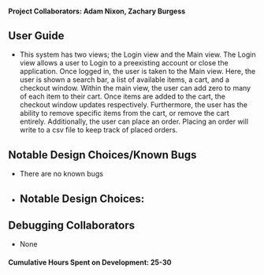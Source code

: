 #### Project Collaborators: Adam Nixon, Zachary Burgess <br>

## User Guide <br>
- This system has two views; the Login view and the Main view. The Login view allows a user to Login to a preexisting account or close the application. Once logged in, the user is taken to the Main view. Here, the user is shown a search bar, a list of available items, a cart, and a checkout window. Within the main view, the user can add zero to many of each item to their cart. Once items are added to the cart, the checkout window updates respectively. Furthermore, the user has the ability to remove specific items from the cart, or remove the cart entirely. Additionally, the user can place an order. Placing an order will write to a csv file to keep track of placed orders.

## Notable Design Choices/Known Bugs <br>
- There are no known bugs
- Notable Design Choices:
  -

## Debugging Collaborators <br>
- None

#### Cumulative Hours Spent on Development: 25-30
